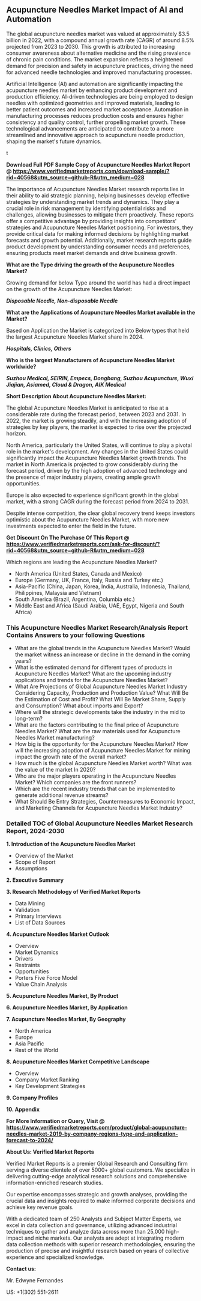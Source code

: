 <h2>Acupuncture Needles Market Impact of AI and Automation</h2><p>The global acupuncture needles market was valued at approximately $3.5 billion in 2022, with a compound annual growth rate (CAGR) of around 8.5% projected from 2023 to 2030. This growth is attributed to increasing consumer awareness about alternative medicine and the rising prevalence of chronic pain conditions. The market expansion reflects a heightened demand for precision and safety in acupuncture practices, driving the need for advanced needle technologies and improved manufacturing processes.</p><p>Artificial Intelligence (AI) and automation are significantly impacting the acupuncture needles market by enhancing product development and production efficiency. AI-driven technologies are being employed to design needles with optimized geometries and improved materials, leading to better patient outcomes and increased market acceptance. Automation in manufacturing processes reduces production costs and ensures higher consistency and quality control, further propelling market growth. These technological advancements are anticipated to contribute to a more streamlined and innovative approach to acupuncture needle production, shaping the market's future dynamics.</p>t</p><p id="" class=""><strong>Download Full PDF Sample Copy of Acupuncture Needles Market Report @ <a href="https://www.verifiedmarketreports.com/download-sample/?rid=40568&utm_source=github-R&utm_medium=028" target="_blank">https://www.verifiedmarketreports.com/download-sample/?rid=40568&utm_source=github-R&utm_medium=028</a></strong></p><p>The importance of&nbsp;Acupuncture Needles Market research reports lies in their ability to aid strategic planning, helping businesses develop effective strategies by understanding market trends and dynamics. They play a crucial role in risk management by identifying potential risks and challenges, allowing businesses to mitigate them proactively. These reports offer a competitive advantage by providing insights into competitors' strategies and Acupuncture Needles Market positioning. For investors, they provide critical data for making informed decisions by highlighting market forecasts and growth potential. Additionally, market research reports guide product development by understanding consumer needs and preferences, ensuring products meet market demands and drive business growth.</p><p><strong>What are the&nbsp;Type driving the growth of the Acupuncture Needles Market?</strong></p><p id="" class="">Growing demand for below Type around the world has had a direct impact on the growth of the Acupuncture Needles Market:</p><em><strong>Disposable Needle, Non-disposable Needle</strong></em></p><strong>What are the&nbsp;Applications&nbsp;of Acupuncture Needles Market available in the Market?</strong></p><p id="" class="">Based on Application the Market is categorized into Below types that held the largest Acupuncture Needles Market share In 2024.</p><em><strong>Hospitals, Clinics, Others</strong></em></p><strong>Who is the largest Manufacturers of Acupuncture Needles Market worldwide?</strong></p><p><em><strong>Suzhou Medical, SEIRIN, Empecs, Dongbang, Suzhou Acupuncture, Wuxi Jiajian, Asiamed, Cloud & Dragon, AIK Medical</strong></em></p><p id="" class=""><strong>Short Description About Acupuncture Needles Market:</strong></p><p>The global Acupuncture Needles Market is anticipated to rise at a considerable rate during the forecast period, between 2023 and 2031. In 2022, the market is growing steadily, and with the increasing adoption of strategies by key players, the market is expected to rise over the projected horizon.</p><p>North America, particularly the United States, will continue to play a pivotal role in the market's development. Any changes in the United States could significantly impact the Acupuncture Needles Market growth trends. The market in North America is projected to grow considerably during the forecast period, driven by the high adoption of advanced technology and the presence of major industry players, creating ample growth opportunities.</p><p>Europe is also expected to experience significant growth in the global market, with a strong CAGR during the forecast period from 2024 to 2031.</p><p>Despite intense competition, the clear global recovery trend keeps investors optimistic about the Acupuncture Needles Market, with more new investments expected to enter the field in the future.</p><p id="" class=""><strong>Get Discount On The Purchase Of This Report @ <a href="https://www.verifiedmarketreports.com/ask-for-discount/?rid=40568&utm_source=github-R&utm_medium=028" target="_blank">https://www.verifiedmarketreports.com/ask-for-discount/?rid=40568&utm_source=github-R&utm_medium=028</a></strong></p>Which regions are leading the Acupuncture Needles Market?</p><ul><li>North America (United States, Canada and Mexico)</li><li>Europe (Germany, UK, France, Italy, Russia and Turkey etc.)</li><li>Asia-Pacific (China, Japan, Korea, India, Australia, Indonesia, Thailand, Philippines, Malaysia and Vietnam)</li><li>South America (Brazil, Argentina, Columbia etc.)</li><li>Middle East and Africa (Saudi Arabia, UAE, Egypt, Nigeria and South Africa)</li></ul><h3 id="" class="">This Acupuncture Needles Market Research/Analysis Report Contains Answers to your following Questions</h3><ul><li>What are the global trends in the Acupuncture Needles Market? Would the market witness an increase or decline in the demand in the coming years?</li><li>What is the estimated demand for different types of products in Acupuncture Needles Market? What are the upcoming industry applications and trends for the Acupuncture Needles Market?</li><li>What Are Projections of Global Acupuncture Needles Market Industry Considering Capacity, Production and Production Value? What Will Be the Estimation of Cost and Profit? What Will Be Market Share, Supply and Consumption? What about imports and Export?</li><li>Where will the strategic developments take the industry in the mid to long-term?</li><li>What are the factors contributing to the final price of Acupuncture Needles Market? What are the raw materials used for Acupuncture Needles Market manufacturing?</li><li>How big is the opportunity for the Acupuncture Needles Market? How will the increasing adoption of Acupuncture Needles Market for mining impact the growth rate of the overall market?</li><li>How much is the global Acupuncture Needles Market worth? What was the value of the market In 2020?</li><li>Who are the major players operating in the Acupuncture Needles Market? Which companies are the front runners?</li><li>Which are the recent industry trends that can be implemented to generate additional revenue streams?</li><li>What Should Be Entry Strategies, Countermeasures to Economic Impact, and Marketing Channels for Acupuncture Needles Market Industry?</li></ul><h3 id="" class="">Detailed TOC of Global Acupuncture Needles Market Research Report, 2024-2030</h3><p id="" class=""><strong>1. Introduction of the Acupuncture Needles Market</strong></p><ul><li>Overview of the Market</li><li>Scope of Report</li><li>Assumptions</li></ul><p id="" class=""><strong>2. Executive Summary</strong></p><p id="" class=""><strong>3. Research Methodology of Verified Market Reports</strong></p><ul><li>Data Mining</li><li>Validation</li><li>Primary Interviews</li><li>List of Data Sources</li></ul><p id="" class=""><strong>4. Acupuncture Needles Market Outlook</strong></p><ul><li>Overview</li><li>Market Dynamics</li><li>Drivers</li><li>Restraints</li><li>Opportunities</li><li>Porters Five Force Model</li><li>Value Chain Analysis</li></ul><p id="" class=""><strong>5. Acupuncture Needles Market, By Product</strong></p><p id="" class=""><strong>6. Acupuncture Needles Market, By Application</strong></p><p id="" class=""><strong>7. Acupuncture Needles Market, By Geography</strong></p><ul><li>North America</li><li>Europe</li><li>Asia Pacific</li><li>Rest of the World</li></ul><p id="" class=""><strong>8. Acupuncture Needles Market Competitive Landscape</strong></p><ul><li>Overview</li><li>Company Market Ranking</li><li>Key Development Strategies</li></ul><p id="" class=""><strong>9. Company Profiles</strong></p><p id="" class=""><strong>10. Appendix</strong></p><p id="" class=""><strong>For More Information or Query, Visit @ <a href="https://www.verifiedmarketreports.com/product/global-acupuncture-needles-market-2019-by-company-regions-type-and-application-forecast-to-2024/" target="_blank">https://www.verifiedmarketreports.com/product/global-acupuncture-needles-market-2019-by-company-regions-type-and-application-forecast-to-2024/</a></strong></p><p id="" class=""><strong>About Us: Verified Market Reports</strong></p><p id="" class="">Verified Market Reports is a premier Global Research and Consulting firm serving a diverse clientele of over 5000+ global customers. We specialize in delivering cutting-edge analytical research solutions and comprehensive information-enriched research studies.</p><p id="" class="">Our expertise encompasses strategic and growth analyses, providing the crucial data and insights required to make informed corporate decisions and achieve key revenue goals.</p><p id="" class="">With a dedicated team of 250 Analysts and Subject Matter Experts, we excel in data collection and governance, utilizing advanced industrial techniques to gather and analyze data across more than 25,000 high-impact and niche markets. Our analysts are adept at integrating modern data collection methods with superior research methodologies, ensuring the production of precise and insightful research based on years of collective experience and specialized knowledge.</p><p id="" class=""><strong>Contact us:</strong></p><p id="" class="">Mr. Edwyne Fernandes</p><p id="" class="">US: +1(302) 551-2611</p>